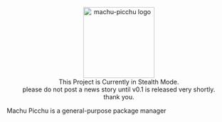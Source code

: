 <p align="center"><img width="160" src="https://i.imgur.com/sbDmxz1.png" alt="machu-picchu logo"><br>This Project is Currently in Stealth Mode.<br>please do not post a news story until v0.1 is released very shortly.<br>thank you.</p>

Machu Picchu is a general-purpose package manager
